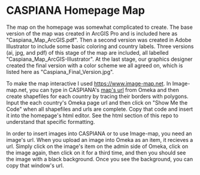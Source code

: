 # CASPIANA Homepage Map
The map on the homepage was somewhat complicated to create. The base version of the map was created in ArcGIS Pro and is included here as "Caspiana_Map_ArcGIS.pdf". Then a second version was created in Adobe Illustrator to include some basic coloring and country labels. Three versions (ai, jpg, and pdf) of this stage of the map are included, all labelled "Caspiana_Map_ArcGIS-Illustrator". At the last stage, our graphics designer created the final version with a color scheme we all agreed on, which is listed here as "Caspiana_Final_Version.jpg". 

To make the map interactive I used https://www.image-map.net. In Image-map.net, you can type in CASPIANA's [map's url](https://s3.amazonaws.com/atg-prod-oaas-files/caspiana/original/e47a33a49d4272de783795ac2935fac8.jpg) from Omeka and then create shapefiles for each country by tracing their borders with polygons. Input the each country's Omeka page url and then click on "Show Me the Code" when all shapefiles and urls are complete. Copy that code and insert it into the homepage's html editor. See the html section of this repo to understand that specific formatting. 

In order to insert images into CASPIANA or to use Image-map, you need an image's url. When you upload an image into Omeka as an item, it recieves a url. Simply click on the image's item on the admin side of Omeka, click on the image again, then click on it for a third time, and then you should see the image with a black background. Once you see the background, you can copy that window's url. 
